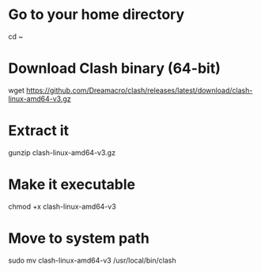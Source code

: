 # Go to your home directory
cd ~

# Download Clash binary (64-bit)
wget https://github.com/Dreamacro/clash/releases/latest/download/clash-linux-amd64-v3.gz

# Extract it
gunzip clash-linux-amd64-v3.gz

# Make it executable
chmod +x clash-linux-amd64-v3

# Move to system path
sudo mv clash-linux-amd64-v3 /usr/local/bin/clash
